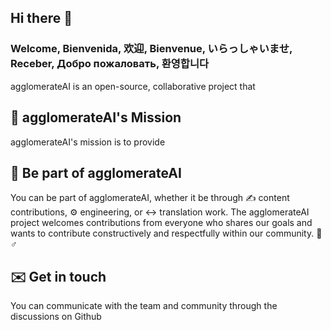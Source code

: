 ## Hi there 👋
### Welcome, Bienvenida, 欢迎, Bienvenue, いらっしゃいませ, Receber, Добро пожаловать, 환영합니다

agglomerateAI is an open-source, collaborative project that 

## 🙌 agglomerateAI's Mission 
agglomerateAI's mission is to provide 



## 🤝 Be part of agglomerateAI
You can be part of agglomerateAI, whether it be through ✍️ content contributions, ⚙️ engineering, or ↔️ translation work. The agglomerateAI project welcomes contributions from everyone who shares our goals and wants to contribute constructively and respectfully within our community. 🧘♂️

## ✉️  Get in touch
You can communicate with the team and community through the discussions on Github 

<!--
 
**Here are some ideas to get you started:**

🙋‍♀️ A short introduction - what is your organization all about?
🌈 Contribution guidelines - how can the community get involved?
👩‍💻 Useful resources - where can the community find your docs? Is there anything else the community should know?
🍿 Fun facts - what does your team eat for breakfast?
🧙 Remember, you can do mighty things with the power of [Markdown](https://docs.github.com/github/writing-on-github/getting-started-with-writing-and-formatting-on-github/basic-writing-and-formatting-syntax)
-->
